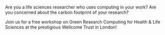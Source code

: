 Are you a life sciences researcher who uses computing in your work?
Are you concerned about the carbon footprint of your research?


Join us for a free workshop on Green Research Computing for Health & Life Sciences at the prestigious Wellcome Trust in London!

